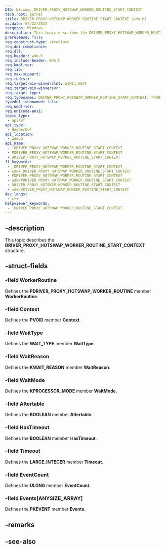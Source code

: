 ```yaml
---
UID: NS:wdm._DRIVER_PROXY_HOTSWAP_WORKER_ROUTINE_START_CONTEXT
tech.root: kernel
title: DRIVER_PROXY_HOTSWAP_WORKER_ROUTINE_START_CONTEXT (wdm.h)
ms.date: 09/22/2023
targetos: Windows
description: This topic describes the DRIVER_PROXY_HOTSWAP_WORKER_ROUTINE_START_CONTEXT structure (wdm.h).
prerelease: false
req.construct-type: structure
req.ddi-compliance: 
req.dll: 
req.header: wdm.h
req.include-header: Wdm.h
req.kmdf-ver: 
req.lib: 
req.max-support: 
req.redist: 
req.target-min-winverclnt: WIN11_NEXT
req.target-min-winversvr: 
req.target-type: 
req.typenames: DRIVER_PROXY_HOTSWAP_WORKER_ROUTINE_START_CONTEXT, *PDRIVER_PROXY_HOTSWAP_WORKER_ROUTINE_START_CONTEXT
typedef_isUnnamed: false
req.umdf-ver: 
req.unicode-ansi: 
topic_type:
 - apiref
api_type:
 - HeaderDef
api_location:
 - wdm.h
api_name:
 - _DRIVER_PROXY_HOTSWAP_WORKER_ROUTINE_START_CONTEXT
 - PDRIVER_PROXY_HOTSWAP_WORKER_ROUTINE_START_CONTEXT
 - DRIVER_PROXY_HOTSWAP_WORKER_ROUTINE_START_CONTEXT
f1_keywords:
 - _DRIVER_PROXY_HOTSWAP_WORKER_ROUTINE_START_CONTEXT
 - wdm/_DRIVER_PROXY_HOTSWAP_WORKER_ROUTINE_START_CONTEXT
 - PDRIVER_PROXY_HOTSWAP_WORKER_ROUTINE_START_CONTEXT
 - wdm/PDRIVER_PROXY_HOTSWAP_WORKER_ROUTINE_START_CONTEXT
 - DRIVER_PROXY_HOTSWAP_WORKER_ROUTINE_START_CONTEXT
 - wdm/DRIVER_PROXY_HOTSWAP_WORKER_ROUTINE_START_CONTEXT
dev_langs:
 - c++
helpviewer_keywords:
 - _DRIVER_PROXY_HOTSWAP_WORKER_ROUTINE_START_CONTEXT
---
```


## -description

This topic describes the **DRIVER_PROXY_HOTSWAP_WORKER_ROUTINE_START_CONTEXT** structure.

## -struct-fields

### -field WorkerRoutine

Defines the **PDRIVER_PROXY_HOTSWAP_WORKER_ROUTINE** member **WorkerRoutine**.

### -field Context

Defines the **PVOID** member **Context**.

### -field WaitType

Defines the **WAIT_TYPE** member **WaitType**.

### -field WaitReason

Defines the **KWAIT_REASON** member **WaitReason**.

### -field WaitMode

Defines the **KPROCESSOR_MODE** member **WaitMode**.

### -field Altertable

Defines the **BOOLEAN** member **Altertable**.

### -field HasTimeout

Defines the **BOOLEAN** member **HasTimeout**.

### -field Timeout

Defines the **LARGE_INTEGER** member **Timeout**.

### -field EventCount

Defines the **ULONG** member **EventCount**.

### -field Events[ANYSIZE_ARRAY]

Defines the **PKEVENT** member **Events**.

## -remarks

## -see-also
